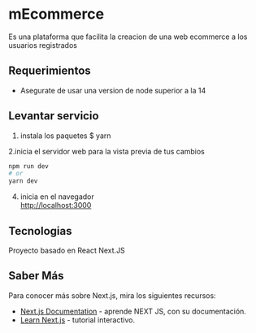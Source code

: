 # mEcommerce

Es una plataforma que facilita la creacion de una web ecommerce a los usuarios registrados 

## Requerimientos 
- Asegurate de usar una version de node superior a la 14

## Levantar servicio
1. instala los paquetes
$ yarn

2.inicia el servidor web para la vista previa de tus cambios
```bash
npm run dev
# or
yarn dev
```
4. inicia en el navegador  
[http://localhost:3000](http://localhost:3000)


## Tecnologias
Proyecto basado en React Next.JS  

## Saber Más

Para conocer más sobre Next.js, mira los siguientes recursos:

- [Next.js Documentation](https://nextjs.org/docs) - aprende NEXT JS, con su documentación.
- [Learn Next.js](https://nextjs.org/learn) - tutorial interactivo.